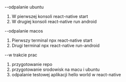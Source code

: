 --odpalanie ubuntu 
1. W pierwszej konsoli react-native start
2. W drugiej konsoli react-native run android

--odpalanie macos
1. Pierwszy terminal npx react-native start
2. Drugi terminal npx react-native run-android

--w trakcie prac
1. przygotowanie repo
2. przygotowanie srodowisk na macu i ubuntu 
3. odpalanie testowej aplikacji hello world w react-native
